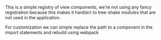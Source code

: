This is a simple registry of view components,
we're not using any fancy registration because this
makes it hard(er) to tree-shake modules that are
not used in the application.

For customization we can simple replace the path to a component
in the import statements and rebuild using webpack
